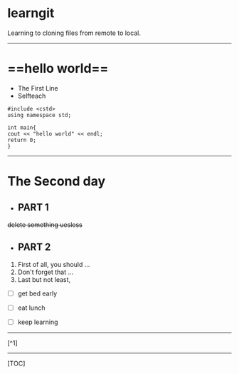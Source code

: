 # learngit
Learning to cloning files from remote to local.

* * *
# ==**hello world**==
- The First Line
- Selfteach

```
#include <cstd>
using namespace std;

int main{
cout << "hello world" << endl;
return 0;
}
```


* * *

# The Second day
- ## PART 1
~~delete something uesless~~

- ## PART 2
1. First of all, you should ...
2. Don't forget that ...
3. Last but not least,
- [ ] get bed early
- [ ] eat lunch
- [ ] keep learning


- - -
[^1]

[^2]: something important

[^3]: `const int * const ptr = &i;`


_ _ _

[TOC]

